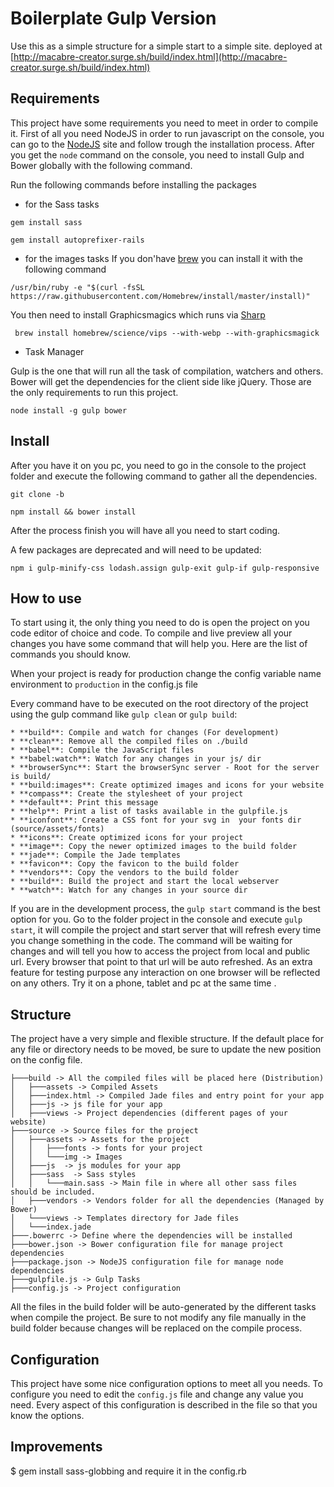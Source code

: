# Boilerplate Gulp Version

Use this as a simple structure for a simple start to a simple site.
deployed at [http://macabre-creator.surge.sh/build/index.html](http://macabre-creator.surge.sh/build/index.html)


## Requirements
This project have some requirements you need to meet in order to compile it. First of all you need NodeJS in order to run javascript on the console, you can go to the [NodeJS](http://nodejs.rg) site and follow trough the installation process. After you get the `node` command on the console, you need to install Gulp and Bower globally with the following command.

Run the following commands before installing the packages

- for the Sass tasks
```
gem install sass
```

```
gem install autoprefixer-rails
```

- for the images tasks
If you don'have [brew](http://brew.sh/) you can install it with the following command
```
/usr/bin/ruby -e "$(curl -fsSL https://raw.githubusercontent.com/Homebrew/install/master/install)"
```

You then need to install Graphicsmagics which runs via [Sharp](http://sharp.dimens.io/en/stable/install/)
```
 brew install homebrew/science/vips --with-webp --with-graphicsmagick
```

- Task Manager

Gulp is the one that will run all the task of compilation, watchers and others. Bower will get the dependencies for the client side like jQuery. Those are the only requirements to run this project.
```
node install -g gulp bower
```


## Install

After you have it on you pc, you need to go in the console to the project folder and execute the following command to gather all the dependencies.
```
git clone -b
```
```
npm install && bower install
```
After the process finish you will have all you need to start coding.

A few packages are deprecated and will need to be updated:
```
npm i gulp-minify-css lodash.assign gulp-exit gulp-if gulp-responsive
```

## How to use
To start using it, the only thing you need to do is open the project on you code editor of choice and code. To compile and live preview all your changes you have some command that will help you. Here are the list of commands you should know.

When your project is ready for production change the config variable name environment to `production` in the config.js file

Every command have to be executed on the root directory of the project using the gulp command like `gulp clean` or `gulp build`:
```
* **build**: Compile and watch for changes (For development)
* **clean**: Remove all the compiled files on ./build
* **babel**: Compile the JavaScript files
* **babel:watch**: Watch for any changes in your js/ dir
* **browserSync**: Start the browserSync server - Root for the server is build/
* **build:images**: Create optimized images and icons for your website
* **compass**: Create the stylesheet of your project
* **default**: Print this message
* **help**: Print a list of tasks available in the gulpfile.js
* **iconfont**: Create a CSS font for your svg in  your fonts dir (source/assets/fonts)
* **icons**: Create optimized icons for your project
* **image**: Copy the newer optimized images to the build folder
* **jade**: Compile the Jade templates
* **favicon**: Copy the favicon to the build folder
* **vendors**: Copy the vendors to the build folder
* **build**: Build the project and start the local webserver
* **watch**: Watch for any changes in your source dir
```

If you are in the development process, the `gulp start` command is the best option for you. Go to the folder project in the console and execute `gulp start`, it will compile the project and start server that will refresh every time you change something in the code. The command will be waiting for changes and will tell you how to access the project from local and public url. Every browser that point to that url will be auto refreshed. As an extra feature for testing purpose any interaction on one browser will be reflected on any others. Try it on a phone, tablet and pc at the same time .


## Structure
The project have a very simple and flexible structure. If the default place for any file or directory needs to be moved, be sure to update the new position on the config file.

```
├───build -> All the compiled files will be placed here (Distribution)
│   ├───assets -> Compiled Assets
│   ├───index.html -> Compiled Jade files and entry point for your app
│   ├───js -> js file for your app
│   ├───views -> Project dependencies (different pages of your website)
├───source -> Source files for the project
│   ├───assets -> Assets for the project
│   │   ├───fonts -> fonts for your project
│   │   └───img -> Images
│   ├───js  -> js modules for your app
│   ├───sass  -> Sass styles
│   │   └───main.sass -> Main file in where all other sass files should be included.
│   ├───vendors -> Vendors folder for all the dependencies (Managed by Bower)
│   └───views -> Templates directory for Jade files
│   └───index.jade
├───.bowerrc -> Define where the dependencies will be installed
├───bower.json -> Bower configuration file for manage project dependencies
├───package.json -> NodeJS configuration file for manage node dependencies
├───gulpfile.js -> Gulp Tasks
├───config.js -> Project configuration
```

All the files in the build folder will be auto-generated by the different tasks when compile the project. Be sure to not modify any file manually in the build folder because changes will be replaced on the compile process.


## Configuration
This project have some nice configuration options to meet all you needs. To configure you need to edit the `config.js` file and change any value you need. Every aspect of this configuration is described in the file so that you know the options.


## Improvements
$ gem install sass-globbing and require it in the config.rb
